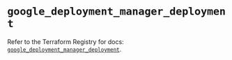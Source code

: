 # `google_deployment_manager_deployment`

Refer to the Terraform Registry for docs: [`google_deployment_manager_deployment`](https://registry.terraform.io/providers/hashicorp/google/6.36.1/docs/resources/deployment_manager_deployment).
